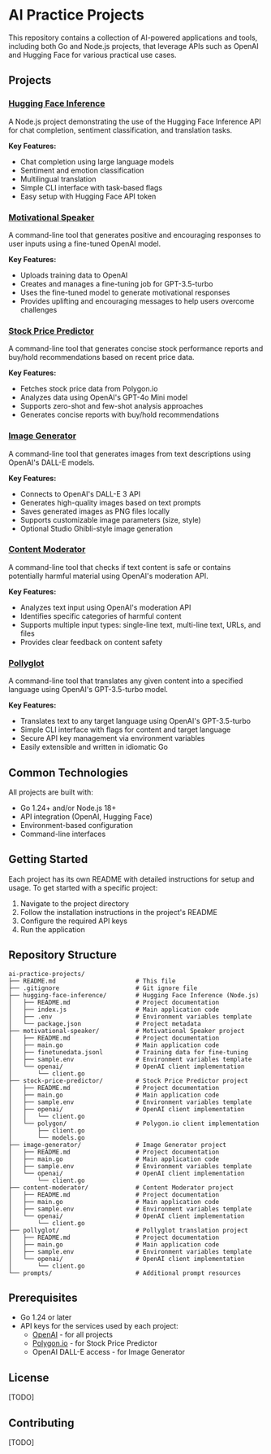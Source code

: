 # AI Practice Projects

This repository contains a collection of AI-powered applications and tools, including both Go and Node.js projects, that leverage APIs such as OpenAI and Hugging Face for various practical use cases.

## Projects

### [Hugging Face Inference](./hugging-face-inference/README.md)

A Node.js project demonstrating the use of the Hugging Face Inference API for chat completion, sentiment classification, and translation tasks.

**Key Features:**
- Chat completion using large language models
- Sentiment and emotion classification
- Multilingual translation
- Simple CLI interface with task-based flags
- Easy setup with Hugging Face API token

### [Motivational Speaker](./motivational-speaker/README.md)

A command-line tool that generates positive and encouraging responses to user inputs using a fine-tuned OpenAI model.

**Key Features:**
- Uploads training data to OpenAI
- Creates and manages a fine-tuning job for GPT-3.5-turbo
- Uses the fine-tuned model to generate motivational responses
- Provides uplifting and encouraging messages to help users overcome challenges

### [Stock Price Predictor](./stock-price-predictor/README.md)

A command-line tool that generates concise stock performance reports and buy/hold recommendations based on recent price data.

**Key Features:**
- Fetches stock price data from Polygon.io
- Analyzes data using OpenAI's GPT-4o Mini model
- Supports zero-shot and few-shot analysis approaches
- Generates concise reports with buy/hold recommendations

### [Image Generator](./image-generator/README.md)

A command-line tool that generates images from text descriptions using OpenAI's DALL-E models.

**Key Features:**
- Connects to OpenAI's DALL-E 3 API
- Generates high-quality images based on text prompts
- Saves generated images as PNG files locally
- Supports customizable image parameters (size, style)
- Optional Studio Ghibli-style image generation

### [Content Moderator](./content-moderator/README.md)

A command-line tool that checks if text content is safe or contains potentially harmful material using OpenAI's moderation API.

**Key Features:**
- Analyzes text input using OpenAI's moderation API
- Identifies specific categories of harmful content
- Supports multiple input types: single-line text, multi-line text, URLs, and files
- Provides clear feedback on content safety

### [Pollyglot](./pollyglot/README.md)

A command-line tool that translates any given content into a specified language using OpenAI's GPT-3.5-turbo model.

**Key Features:**
- Translates text to any target language using OpenAI's GPT-3.5-turbo
- Simple CLI interface with flags for content and target language
- Secure API key management via environment variables
- Easily extensible and written in idiomatic Go

## Common Technologies

All projects are built with:
- Go 1.24+ and/or Node.js 18+
- API integration (OpenAI, Hugging Face)
- Environment-based configuration
- Command-line interfaces

## Getting Started

Each project has its own README with detailed instructions for setup and usage. To get started with a specific project:

1. Navigate to the project directory
2. Follow the installation instructions in the project's README
3. Configure the required API keys
4. Run the application

## Repository Structure

```
ai-practice-projects/
├── README.md                      # This file
├── .gitignore                     # Git ignore file
├── hugging-face-inference/        # Hugging Face Inference (Node.js)
│   ├── README.md                  # Project documentation
│   ├── index.js                   # Main application code
│   ├── .env                       # Environment variables template
│   └── package.json               # Project metadata
├── motivational-speaker/          # Motivational Speaker project
│   ├── README.md                  # Project documentation
│   ├── main.go                    # Main application code
│   ├── finetunedata.jsonl         # Training data for fine-tuning
│   ├── sample.env                 # Environment variables template
│   └── openai/                    # OpenAI client implementation
│       └── client.go
├── stock-price-predictor/         # Stock Price Predictor project
│   ├── README.md                  # Project documentation
│   ├── main.go                    # Main application code
│   ├── sample.env                 # Environment variables template
│   ├── openai/                    # OpenAI client implementation
│   │   └── client.go
│   └── polygon/                   # Polygon.io client implementation
│       ├── client.go
│       └── models.go
├── image-generator/               # Image Generator project
│   ├── README.md                  # Project documentation
│   ├── main.go                    # Main application code
│   ├── sample.env                 # Environment variables template
│   └── openai/                    # OpenAI client implementation
│       └── client.go
├── content-moderator/             # Content Moderator project
│   ├── README.md                  # Project documentation
│   ├── main.go                    # Main application code
│   ├── sample.env                 # Environment variables template
│   └── openai/                    # OpenAI client implementation
│       └── client.go
├── pollyglot/                     # Pollyglot translation project
│   ├── README.md                  # Project documentation
│   ├── main.go                    # Main application code
│   ├── sample.env                 # Environment variables template
│   └── openai/                    # OpenAI client implementation
│       └── client.go
└── prompts/                       # Additional prompt resources
```

## Prerequisites

- Go 1.24 or later
- API keys for the services used by each project:
  - [OpenAI](https://platform.openai.com/) - for all projects
  - [Polygon.io](https://polygon.io/) - for Stock Price Predictor
  - OpenAI DALL-E access - for Image Generator

## License

[TODO]

## Contributing

[TODO]
